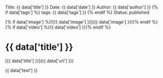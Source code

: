 Title: {{ data['title'] }}
Date: {{ data['date'] }}
Author: {{ data['author'] }} 
{% if data['tags'] %}
tags: {{ data['tags'] }}
{% endif %}
Status: published


{% if data['image'] %}![{{ data['image'] }}]({{ data['image'] }}){% endif %}
{% if data['video'] %}{{ data['video'] }}{% endif %}

# {{ data['title'] }}

[{{ data['title'] }}]({{ data['url'] }})

{{ data['text'] }}
